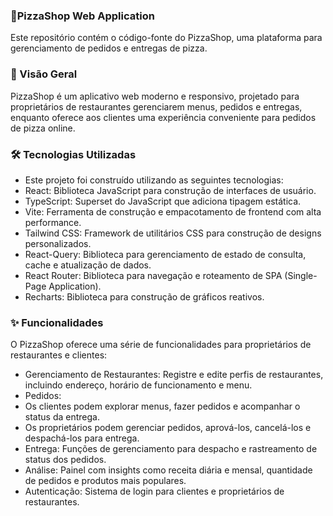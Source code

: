 ### 🍕PizzaShop Web Application
Este repositório contém o código-fonte do PizzaShop, uma plataforma para gerenciamento de pedidos e entregas de pizza.

### 📖 Visão Geral
PizzaShop é um aplicativo web moderno e responsivo, projetado para proprietários de restaurantes gerenciarem menus, pedidos e entregas, enquanto oferece aos clientes uma experiência conveniente para pedidos de pizza online.

### 🛠 Tecnologias Utilizadas
- Este projeto foi construído utilizando as seguintes tecnologias:
- React: Biblioteca JavaScript para construção de interfaces de usuário.
- TypeScript: Superset do JavaScript que adiciona tipagem estática.
- Vite: Ferramenta de construção e empacotamento de frontend com alta performance.
- Tailwind CSS: Framework de utilitários CSS para construção de designs personalizados.
- React-Query: Biblioteca para gerenciamento de estado de consulta, cache e atualização de dados.
- React Router: Biblioteca para navegação e roteamento de SPA (Single-Page Application).
- Recharts: Biblioteca para construção de gráficos reativos.

### ✨ Funcionalidades
O PizzaShop oferece uma série de funcionalidades para proprietários de restaurantes e clientes:

- Gerenciamento de Restaurantes: Registre e edite perfis de restaurantes, incluindo endereço, horário de funcionamento e menu.
- Pedidos:
- Os clientes podem explorar menus, fazer pedidos e acompanhar o status da entrega.
- Os proprietários podem gerenciar pedidos, aprová-los, cancelá-los e despachá-los para entrega.
- Entrega: Funções de gerenciamento para despacho e rastreamento de status dos pedidos.
- Análise: Painel com insights como receita diária e mensal, quantidade de pedidos e produtos mais populares.
- Autenticação: Sistema de login para clientes e proprietários de restaurantes.
